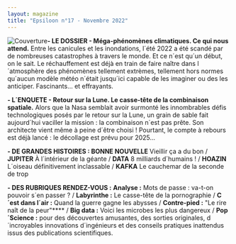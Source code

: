 ```yaml
---
layout: magazine
title: "Epsiloon n°17 - Novembre 2022"
---
```

![Couverture](/img/epsiloon-17.jpg)**- LE DOSSIER - Méga-phénomènes climatiques. Ce qui nous attend.** Entre les canicules et les inondations, l´été 2022 a été scandé par de nombreuses catastrophes à travers le monde. Et ce n´est qu´un début, on le sait. Le réchauffement est déjà en train de faire naître dans l´atmosphère des phénomènes tellement extrèmes, tellement hors normes qu´aucun modèle météo n´était jusqu´ici capable de les imaginer ou des les anticiper. Fascinants... et effrayants. 

**- L´ENQUETE - Retour sur la Lune. Le casse-tête de la combinaison spatiale.** Alors que la Nasa semblait avoir surmonté les innombrables défis technologiques posés par le retour sur la Lune, un grain de sable fait aujourd´hui vaciller la mission : la combinaison n´est pas prête. Son architecte vient même à peine d´être choisi ! Pourtant, le compte à rebours est déjà lancé : le décollage est prévu pour 2025... 

**- DE GRANDES HISTOIRES : BONNE NOUVELLE**  Vieillir ça a du bon / **JUPITER** À l´intérieur de la géante / **DATA**  8 milliards d´humains ! / **HOAZIN**  L´oiseau définitivement inclassable / **KAFKA**  Le cauchemar de la seconde de trop

**- DES RUBRIQUES RENDEZ-VOUS :** **Analyse :** Mots de passe : va-t-on pouvoir s´en passer ? / **Labyrinthe :**  Le casse-tête de la pornographie / **C´est dans l´air :**  Quand la guerre gagne les abysses / **Contre-pied :** "Le rire naît de la peur"**** / **Big data :**  Voici les microbes les plus dangereux / **Pop´Science :**  pour des découvertes amusantes, des sorties originales, d´incroyables innovations d´ingénieurs et des conseils pratiques inattendus issus des publications scientifiques. 
